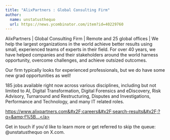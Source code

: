 ```yaml
---
title: "AlixPartners : Global Consulting Firm"
author:
  name: unstatusthequo
  url: https://news.ycombinator.com/item?id=40229760
---
```

AlixPartners | Global Consulting Firm | Remote and 25 global offices | We help the largest organizations in the world achieve better results using small, experienced teams of experts in their field. For over 40 years, we have helped companies and their stakeholders around the world harness opportunity, overcome challenges, and achieve outsized outcomes.

Our firm typically looks for experienced professionals, but we do have some new grad opportunities as well!

185 jobs available right now across various disciplines, including but not limited to AI, Digital Transformation, Digital Forensics and eDiscovery, Risk Advisory, Turnaround and Restructuring, Disputes and Investigations, Performance and Technology, and many IT related roles.

<a href="https:&#x2F;&#x2F;www.alixpartners.com&#x2F;careers&#x2F;search-results&#x2F;?q=&amp;f%5Bfacet%5D%5B0%5D=Jobs&amp;f%5Bculture%5D%5B0%5D=en-us" rel="nofollow">https:&#x2F;&#x2F;www.alixpartners.com&#x2F;careers&#x2F;search-results&#x2F;?q=&amp;f%5B...</a>

Get in touch if you&#x27;d like to learn more or get referred to skip the queue: @unstatusthequo on X.com.
